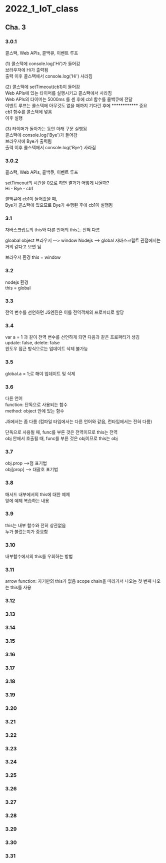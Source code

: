 # 2022_1_IoT_class

## Cha. 3

### 3.0.1
콜스택, Web APIs, 콜백큐, 이벤트 루프  

(1)
콜스택에 console.log('Hi')가 들어감  
브라우저에 Hi가 출력됨  
출력 이후 콜스택에서 console.log('Hi') 사라짐  

(2)
콜스택에 setTimeout(cb1)이 들어감  
Web APIs에 있는 타이머를 실행시키고 콜스택에서 사라짐  
Web APIs의 타이머는 5000ms 를 센 후에 cb1 함수를 콜백큐에 전달  
이벤트 루프는 콜스택에 아무것도 없을 때까지 기다린 후에  ************ 중요  
cb1 함수를 콜스택에 넣음  
이후 실행  

(3)
타이머가 돌아가는 동안 아래 구문 실행됨  
콜스택에 console.log('Bye')가 들어감  
브라우저에 Bye가 출력됨  
출력 이후 콜스택에서 console.log('Bye') 사라짐  

### 3.0.2
콜스택, Web APIs, 콜백큐, 이벤트 루프  

setTimeout의 시간을 0으로 하면 결과가 어떻게 나올까?  
Hi - Bye - cb1  

콜백큐에 cb1이 들어갔을 때,   
Bye가 콜스택에 있으므로 Bye가 수행된 후에 cb1이 실행됨  

### 3.1
자바스크립트의 this와 다른 언어의 this는 전혀 다름 

gloabal object
브라우저 --> window
Nodejs  --> global
자바스크립트 관점에서는 거의 같다고 보면 됨

브라우저 환경
this = window

### 3.2 
nodejs 환경  
this = global

### 3.3
전역 변수를 선언하면 JS엔진은 이를 전역객체의 프로퍼티로 할당

### 3.4
var a = 1 과 같이 전역 변수를 선언하게 되면 다음과 같은 프로퍼티가 생김  
update: false, delete: false  
윈도우  접근 방식으로는 업데이트 삭제 불가능  

### 3.5
global.a = 1;로 해야 업데이트 및 삭제

### 3.6
다른 언어  
function: 단독으로 사용되는 함수  
method:   object 안에 있는 함수  
 
JS에서는 좀 다름 (컴파일 타임에서는 다른 언어와 같음, 런타임에서는 전혀 다름)  

단독으로 사용될 때, func를 부른 것은 전역이므로 this는 전역  
obj 안에서 호출될 때, func를 부른 것은 obj이므로 this는 obj   

### 3.7
obj.prop -->점 표기법  
obj[prop] --> 대괄호 표기법

### 3.8
매서드 내부에서의 this에 대한 예제  
앞에 예제 복습하는 내용

### 3.9
this는 내부 함수와 전혀 상관없음  
누가 불렀는지가 중요함

### 3.10
내부함수에서의 this를 우회하는 방법

### 3.11
arrow function: 자기만의 this가 없음
scope chain을 따라가서 나오는 첫 번째 나오는 this를 사용

### 3.12


### 3.13


### 3.14


### 3.15


### 3.16


### 3.17


### 3.18


### 3.19


### 3.20


### 3.21


### 3.22

### 3.23

### 3.24

### 3.25

### 3.26

### 3.27

### 3.28

### 3.29

### 3.30

### 3.31

